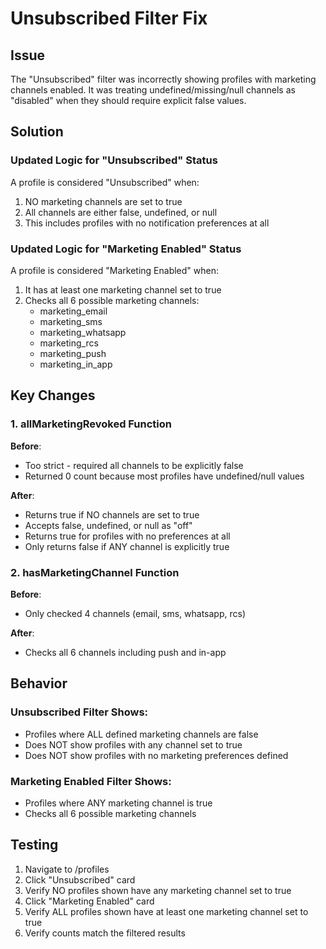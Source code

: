 # Unsubscribed Filter Fix

## Issue
The "Unsubscribed" filter was incorrectly showing profiles with marketing channels enabled. It was treating undefined/missing/null channels as "disabled" when they should require explicit false values.

## Solution

### Updated Logic for "Unsubscribed" Status
A profile is considered "Unsubscribed" when:
1. NO marketing channels are set to true
2. All channels are either false, undefined, or null
3. This includes profiles with no notification preferences at all

### Updated Logic for "Marketing Enabled" Status
A profile is considered "Marketing Enabled" when:
1. It has at least one marketing channel set to true
2. Checks all 6 possible marketing channels:
   - marketing_email
   - marketing_sms
   - marketing_whatsapp
   - marketing_rcs
   - marketing_push
   - marketing_in_app

## Key Changes

### 1. allMarketingRevoked Function
**Before**: 
- Too strict - required all channels to be explicitly false
- Returned 0 count because most profiles have undefined/null values

**After**:
- Returns true if NO channels are set to true
- Accepts false, undefined, or null as "off"
- Returns true for profiles with no preferences at all
- Only returns false if ANY channel is explicitly true

### 2. hasMarketingChannel Function
**Before**:
- Only checked 4 channels (email, sms, whatsapp, rcs)

**After**:
- Checks all 6 channels including push and in-app

## Behavior

### Unsubscribed Filter Shows:
- Profiles where ALL defined marketing channels are false
- Does NOT show profiles with any channel set to true
- Does NOT show profiles with no marketing preferences defined

### Marketing Enabled Filter Shows:
- Profiles where ANY marketing channel is true
- Checks all 6 possible marketing channels

## Testing
1. Navigate to /profiles
2. Click "Unsubscribed" card
3. Verify NO profiles shown have any marketing channel set to true
4. Click "Marketing Enabled" card  
5. Verify ALL profiles shown have at least one marketing channel set to true
6. Verify counts match the filtered results
